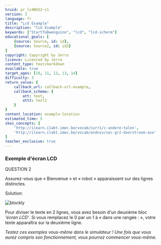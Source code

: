```yaml
---
hruid: pr_lcdWGS2-v1
version: 3
language: fr
title: "Lcd Example"
description: "lcd Example"
keywords: ["StartToDwenguino", "lcd", "lcd-scherm"]
educational_goals: [
    {source: Source, id: id}, 
    {source: Source2, id: id2}
]
copyright: Copyright by Jerro
licence: Licenced by Jerro
content_type: text/markdown
available: true
target_ages: [10, 11, 12, 13, 14]
difficulty: 3
return_value: {
    callback_url: callback-url-example,
    callback_schema: {
        att: test,
        att2: test2
    }
}
content_location: example-location
estimated_time: 5
skos_concepts: [
    'http://ilearn.ilabt.imec.be/vocab/curr1/c-andere-talen', 
    'http://ilearn.ilabt.imec.be/vocab/ondniv/sec-gr2-doorstroom-aso'
]
teacher_exclusive: true
---
```

### Exemple d'écran LCD

QUESTION 2

Assurez-vous que « Bienvenue » et « robot » apparaissent sur des lignes distinctes.

Solution:

![blockly](@learning-object/LCDM2-v1/nl/3)

Pour diviser le texte en 2 lignes, vous avez besoin d'un deuxième bloc *'écran LCD'*.
Si vous remplacez le 0 par un 1 à « dans une rangée : », votre texte apparaîtra sur la deuxième ligne.

*Testez ces exemples vous-même dans le simulateur ! Une fois que vous aurez compris son fonctionnement, vous pourrez commencer vous-même.*